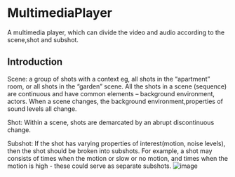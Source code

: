 # MultimediaPlayer
A multimedia player, which can divide the video and audio according to the scene,shot and subshot.

## Introduction
Scene: a group of shots with a context eg, all shots in the “apartment” room, or all shots in the “garden” scene. All the shots in a scene 
(sequence) are continuous and have common elements – background environment, actors. When a scene changes, the background environment,properties of sound levels all change.

Shot: Within a scene, shots are demarcated by an abrupt discontinuous change.

Subshot: If the shot has varying properties of interest(motion, noise levels), then the shot should be broken into subshots. For example,
a shot may consists of times when the motion or slow or no motion, and times when the motion is high - these could serve as separate subshots.
![image](https://github.com/RayJiazy/MultimediaPlayer/blob/main/src/Effect.gif)   
